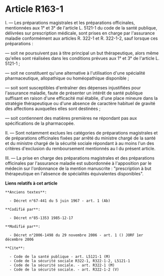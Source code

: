 # Article R163-1

I. ―  Les préparations magistrales et les préparations officinales, mentionnées aux 1° et 3° de l'article L. 5121-1 du code
de la santé publique, délivrées sur prescription médicale, sont prises en charge par l'assurance maladie conformément aux
articles R. 322-1 et R. 322-1-2, sauf lorsque ces préparations :

―  soit ne poursuivent pas à titre principal un but thérapeutique, alors même qu'elles sont réalisées dans les conditions
prévues aux 1° et 3° de l'article L. 5121-1 ;

―  soit ne constituent qu'une alternative à l'utilisation d'une spécialité pharmaceutique, allopathique ou homéopathique
disponible ;

―  soit sont susceptibles d'entraîner des dépenses injustifiées pour l'assurance maladie, faute de présenter un intérêt de
santé publique suffisant en raison d'une efficacité mal établie, d'une place mineure dans la stratégie thérapeutique ou d'une
absence de caractère habituel de gravité des affections auxquelles elles sont destinées ;

―  soit contiennent des matières premières ne répondant pas aux spécifications de la pharmacopée.

II. ―  Sont notamment exclues les catégories de préparations magistrales et de préparations officinales fixées par arrêté du
ministre chargé de la santé et du ministre chargé de la sécurité sociale répondant à au moins l'un des critères d'exclusion
du remboursement mentionnés au I du présent article.

III. ―  La prise en charge des préparations magistrales et des préparations officinales par l'assurance maladie est
subordonnée à l'apposition par le médecin sur l'ordonnance de la mention manuscrite : "prescription à but thérapeutique en
l'absence de spécialités équivalentes disponibles".

**Liens relatifs à cet article**

	**Anciens textes**:

	  - Décret n°67-441 du 5 juin 1967 - art. 1 (Ab)

	**Codifié par**:

	  - Décret n°85-1353 1985-12-17

	**Modifié par**:

	  - Décret n°2006-1498 du 29 novembre 2006 - art. 1 () JORF 1er décembre 2006

	**Cite**:

	  - Code de la santé publique - art. L5121-1 (M)
	  - Code de la sécurité sociale R322-1, R322-1-2, L5121-1
	  - Code de la sécurité sociale. - art. R322-1 (M)
	  - Code de la sécurité sociale. - art. R322-1-2 (V)
